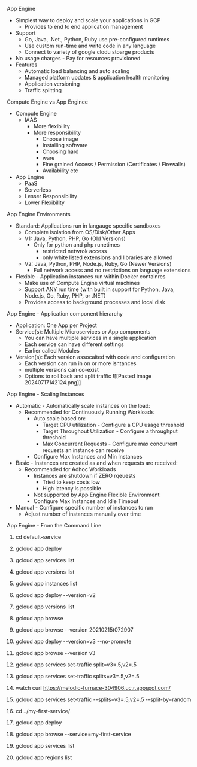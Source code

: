 App Engine
- Simplest way to deploy and scale your applications in GCP
	- Provides to end to end application management
- Support
	- Go, Java, .Net,, Python, Ruby use pre-configured runtimes
	- Use custom run-time and write code in any language
	- Connect to variety of google clodu stoarge products
- No usage charges - Pay for resources provisioned
- Features
	- Automatic load balancing and auto scaling
	- Managed platform updates & application health monitoring
	- Application versioning
	- Traffic splitting

Compute Engine vs App Enginee
- Compute Engine
	- IAAS
		- More flexibility
		- More responsibility
			- Choose image
			- Installing software
			- Choosing hard
			- ware
			- Fine grained Access / Permission (Certificates / Firewalls)
			- Availability etc
- App Engine
	- PaaS
	- Serverless
	- Lesser Responsibility
	- Lower Flexibility

App Engine Environments
- Standard: Applications run in langauge specific sandboxes
	- Complete isolation from OS/Disk/Other Apps
	- V1: Java, Python, PHP, Go (Old Versions)
		- Only for python and php runetimes
			- restricted netwrok access
			- only white listed extensions and libraries are allowed
	- V2: Java, Python, PHP, Node.js, Ruby, Go (Newer Versions)
		- Full network access and no restrictions on language extensions
- Flexible - Application instances run within Docker containres
	- Make use of Compute Engine virtual machines
	- Support ANY run time (with built in support for Python, Java, Node.js, Go, Ruby, PHP, or .NET)
	- Provides access to background processes and local disk

App Engine - Application component hierarchy
- Application: One App per Project
- Service(s): Multiple Microservices or App components
	- You can have multiple services in a single application
	- Each service can have different settings
	- Earlier called Modules
- Version(s): Each version assocaited with code and configuration
	- Each version can run in on or more isntances
	- multiple versions can co-exist
	- Options to roll back and split traffic
![[Pasted image 20240717142124.png]]

App Engine - Scaling Instances
- Automatic - Automatically scale instances on the load:
	- Recommended for Continuously Running Workloads
		- Auto scale based on:
			- Target CPU utilization - Configure a CPU usage threshold
			- Target Throughout Utilization - Configure a throughput threshold
			- Max Concurrent Requests - Configure max concurrent requests an instance can receive
		- Configure Max Instances and Min Instances
- Basic - Instances are created as and when requests are received:
	- Recommended for Adhoc Workloads
		- Instances are shutdown if ZERO rqeuests
			- Tried to keep costs low
			- High latency is possible
		- Not supported by App Engine Flexible Environment
		- Configure Max Instances and Idle Timeout
- Manual - Configure specific number of instances to run
	- Adjust number of instances manually over time
	  

App Engine - From the Command Line

1. cd default-service
2. gcloud app deploy
3. gcloud app services list
4. gcloud app versions list
5. gcloud app instances list
6. gcloud app deploy --version=v2
7. gcloud app versions list
8. gcloud app browse
9. gcloud app browse --version 20210215t072907
10. gcloud app deploy --version=v3 --no-promote
11. gcloud app browse --version v3
12. gcloud app services set-traffic split=v3=.5,v2=.5
13. gcloud app services set-traffic splits=v3=.5,v2=.5
14. watch curl https://melodic-furnace-304906.uc.r.appspot.com/
15. gcloud app services set-traffic --splits=v3=.5,v2=.5 --split-by=random

17. cd ../my-first-service/
18. gcloud app deploy
19. gcloud app browse --service=my-first-service

21. gcloud app services list
22. gcloud app regions list